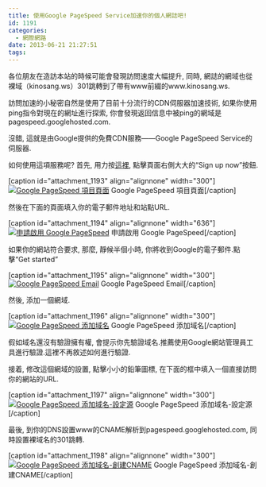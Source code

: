 ```yaml
---
title: 使用Google PageSpeed Service加速你的個人網誌吧!
id: 1191
categories:
  - 網際網路
date: 2013-06-21 21:27:51
tags:
---
```


各位朋友在造訪本站的時候可能會發現訪問速度大幅提升, 同時, 網誌的網域也從裸域（kinosang.ws）301跳轉到了帶有www前綴的www.kinosang.ws.

訪問加速的小秘密自然是使用了目前十分流行的CDN伺服器加速技術, 如果你使用ping指令對現在的網址進行探索, 你會發現返回信息中被ping的網域是pagespeed.googlehosted.com.

沒錯, 這就是由Google提供的免費CDN服務——Google PageSpeed Service的伺服器.
<!--more-->

如何使用這項服務呢?
首先, 用力按[這裡](https://developers.google.com/speed/pagespeed/service?hl=zh-TW), 點擊頁面右側大大的“Sign up now”按鈕.

[caption id="attachment_1193" align="alignnone" width="300"][![Google PageSpeed 項目頁面](/wp-content/uploads/2013/06/20130621205719-300x177.jpg)](/wp-content/uploads/2013/06/20130621205719-e1389272604145.jpg) Google PageSpeed 項目頁面[/caption]

然後在下面的頁面填入你的電子郵件地址和站點URL.

[caption id="attachment_1194" align="alignnone" width="636"][![申請啟用 Google PageSpeed](/wp-content/uploads/2013/06/20130621211847-e1389272328922.jpg)](/wp-content/uploads/2013/06/20130621211847-e1389272328922.jpg) 申請啟用 Google PageSpeed[/caption]

如果你的網站符合要求, 那麼, 靜候半個小時, 你將收到Google的電子郵件.點擊“Get started”

[caption id="attachment_1195" align="alignnone" width="300"][![Google PageSpeed Email](/wp-content/uploads/2013/06/20130621212247-e1389272442629-300x196.jpg)](/wp-content/uploads/2013/06/20130621212247-e1389272442629.jpg) Google PageSpeed Email[/caption]

然後, 添加一個網域.

<dl class="wp-caption alignnone" id="attachment_1196" style="width: 310px;"><dt class="wp-caption-dt"></dt></dl>

[caption id="attachment_1196" align="alignnone" width="300"][![Google PageSpeed 添加域名](/wp-content/uploads/2013/06/20130621212347-300x103.jpg)](/wp-content/uploads/2013/06/20130621212347-e1389272458698.jpg) Google PageSpeed 添加域名[/caption]

假如域名還沒有驗證擁有權, 會提示你先驗證域名.推薦使用Google網站管理員工具進行驗證.這裡不再敘述如何進行驗證.

接着, 修改這個網域的設置, 點擊小小的鉛筆圖標, 在下面的框中填入一個直接訪問你的網站的URL.

[caption id="attachment_1197" align="alignnone" width="300"][![Google PageSpeed 添加域名-設定源](/wp-content/uploads/2013/06/20130621212717-300x109.jpg)](/wp-content/uploads/2013/06/20130621212717-e1389272471215.jpg) Google PageSpeed 添加域名-設定源[/caption]

最後, 到你的DNS設置www的CNAME解析到pagespeed.googlehosted.com, 同時設置裸域名的301跳轉.

[caption id="attachment_1198" align="alignnone" width="300"][![Google PageSpeed 添加域名-創建CNAME](/wp-content/uploads/2013/06/20130621212824-300x71.jpg)](/wp-content/uploads/2013/06/20130621212824.jpg) Google PageSpeed 添加域名-創建CNAME[/caption]
